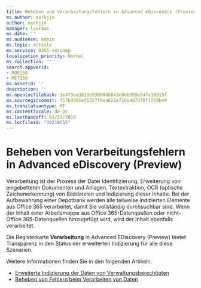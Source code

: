 ```yaml
---
title: Beheben von Verarbeitungsfehlern in Advanced eDiscovery (Preview)
ms.author: markjjo
author: markjjo
manager: laurawi
ms.date: ''
ms.audience: Admin
ms.topic: article
ms.service: O365-seccomp
localization_priority: Normal
ms.collection: ''
search.appverid:
- MOE150
- MET150
ms.assetid: ''
description: ''
ms.openlocfilehash: 1e473ee3813e53600d8843c0db399e54fc16915f
ms.sourcegitcommit: f57b4001ef1327f0ea622e716a4d7d78f1769b49
ms.translationtype: MT
ms.contentlocale: de-DE
ms.lasthandoff: 02/23/2019
ms.locfileid: "30219555"
---
```

# <a name="fix-processing-errors-in-advanced-ediscovery-preview"></a>Beheben von Verarbeitungsfehlern in Advanced eDiscovery (Preview)

Verarbeitung ist der Prozess der Datei Identifizierung, Erweiterung von eingebetteten Dokumenten und Anlagen, Textextraktion, OCR (optische Zeichenerkennung) von Bilddateien und Indizierung dieser Inhalte.  Bei der Aufbewahrung einer Depotbank werden alle teilweise indizierten Elemente aus Office 365 verarbeitet, damit Sie vollständig durchsuchbar sind.  Wenn der Inhalt einer Arbeitsmappe aus Office 365-Datenquellen oder nicht-Office 365-Datenquellen hinzugefügt wird, wird der Inhalt ebenfalls verarbeitet.

Die Registerkarte **Verarbeitung** in Advanced EDiscovery (Preview) bietet Transparenz in den Status der erweiterten Indizierung für alle diese Szenarien.

Weitere Informationen finden Sie in den folgenden Artikeln.

- [Erweiterte Indizierung der Daten von Verwaltungsberechtigten](indexing-custodian-data.md)
- [Beheben von Fehlern beim Verarbeiten von Daten](error-remediation.md)
